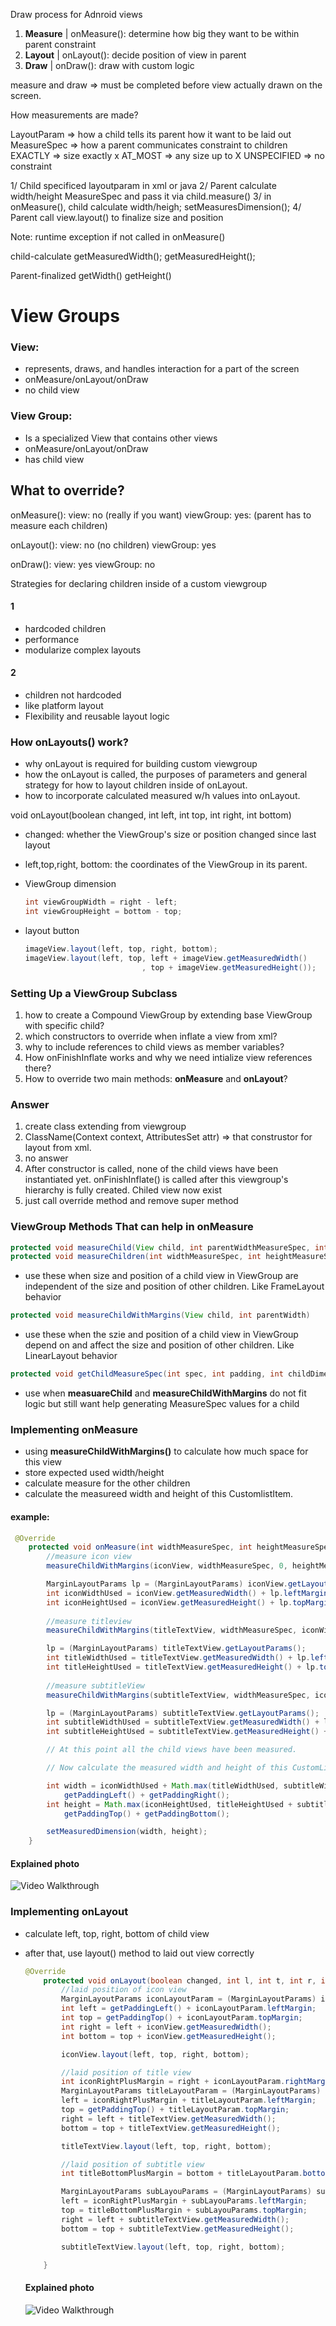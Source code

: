 Draw process for Adnroid views

1. **Measure** | onMeasure(): determine how big they want to be within parent constraint
2. **Layout** | onLayout(): decide position of view in parent
3. **Draw** | onDraw(): draw with custom logic

measure and draw => must be completed before view actually drawn on the screen.

How measurements are made?

LayoutParam => how a child tells its parent how it want to be laid out
MeasureSpec => how a parent communicates constraint to children
EXACTLY => size exactly x
AT_MOST => any size up to X
UNSPECIFIED => no constraint

1/ Child specificed layoutparam in xml or java
2/ Parent calculate width/height MeasureSpec and pass it via child.measure()
3/ in onMeasure(), child calculate width/heigh; setMeasuresDimension();
4/ Parent call view.layout() to finalize size and position

Note: runtime exception if not called in onMeasure()

child-calculate
getMeasuredWidth();
getMeasuredHeight();

Parent-finalized
getWidth()
getHeight()

# View Groups

### View:

- represents, draws, and handles interaction for a part of the screen
- onMeasure/onLayout/onDraw
- no child view

### View Group:

- Is a specialized View that contains other views
- onMeasure/onLayout/onDraw
- has child view

## What to override?

onMeasure():
view: no (really if you want)
viewGroup: yes: (parent has to measure each children)

 onLayout():
 view: no (no children)
 viewGroup: yes

 onDraw():
 view: yes
 viewGroup: no

Strategies for declaring children inside of a custom viewgroup

#### 1

- hardcoded children
- performance
- modularize complex layouts

#### 2

- children not hardcoded
- like platform layout
- Flexibility and reusable layout logic

### How onLayouts() work?

- why onLayout is required for building custom viewgroup
- how the onLayout is called, the purposes of parameters and general strategy
  for how to layout children inside of onLayout.
- how to incorporate calculated measured w/h values into onLayout.

void onLayout(boolean changed, int left, int top, int right, int bottom)

- changed: whether the ViewGroup's size or position changed since last layout

- left,top,right, bottom: the coordinates of the ViewGroup in its parent.

- ViewGroup dimension

  ```java
  int viewGroupWidth = right - left;
  int viewGroupHeight = bottom - top;
  ```

- layout button

  ```java
  imageView.layout(left, top, right, bottom);
  imageView.layout(left, top, left + imageView.getMeasuredWidth()
                            , top + imageView.getMeasuredHeight());
  ```

  

  

### Setting Up a ViewGroup Subclass

1. how to create a Compound ViewGroup by extending base ViewGroup with specific child?
2. which constructors to override when inflate a view from xml?
3. why to include references to child views as member variables?
4. How onFinishInflate works and why we need intialize view references there?
5. How to override two main methods: **onMeasure** and **onLayout**?

### Answer

1. create class extending from viewgroup
2. ClassName(Context context, AttributesSet attr) => that construstor for layout from xml.
3. no answer
4. After constructor is called, none of the child views have been instantiated yet. onFinishInflate() is called after this viewgroup's hierarchy is fully created. Chiled view now exist
5. just call override method and remove super method

### ViewGroup Methods That can help in onMeasure

```java
protected void measureChild(View child, int parentWidthMeasureSpec, int parentHeightMeasureSpec);
protected void measureChildren(int widthMeasureSpec, int heightMeasureSpec)    
```

- use these when size and position of a child view in ViewGroup are independent of the size and position of other children. Like FrameLayout behavior

```java
protected void measureChildWithMargins(View child, int parentWidth)
```

- use these when the szie and position of a child view in ViewGroup depend on and affect the size and position of other children. Like LinearLayout behavior

```java
protected void getChildMeasureSpec(int spec, int padding, int childDimension)
```

- use when **measuareChild** and **measureChildWithMargins** do not fit logic but still want help generating MeasureSpec values for a child



### Implementing onMeasure

- using **measureChildWithMargins()** to calculate how much space for this view
- store expected used width/height
- calculate measure for the other children
- calculate the measureed width and height of this CustomlistItem.

#### example:

```java
 @Override
    protected void onMeasure(int widthMeasureSpec, int heightMeasureSpec) {
        //measure icon view
        measureChildWithMargins(iconView, widthMeasureSpec, 0, heightMeasureSpec, 0);

        MarginLayoutParams lp = (MarginLayoutParams) iconView.getLayoutParams();
        int iconWidthUsed = iconView.getMeasuredWidth() + lp.leftMargin + lp.rightMargin;
        int iconHeightUsed = iconView.getMeasuredHeight() + lp.topMargin + lp.bottomMargin;
		
        //measure titleview
        measureChildWithMargins(titleTextView, widthMeasureSpec, iconWidthUsed, heightMeasureSpec, 0);

        lp = (MarginLayoutParams) titleTextView.getLayoutParams();
        int titleWidthUsed = titleTextView.getMeasuredWidth() + lp.leftMargin + lp.rightMargin;
        int titleHeightUsed = titleTextView.getMeasuredHeight() + lp.topMargin + lp.bottomMargin;
		
        //measure subtitleView
        measureChildWithMargins(subtitleTextView, widthMeasureSpec, iconWidthUsed, heightMeasureSpec, titleHeightUsed);

        lp = (MarginLayoutParams) subtitleTextView.getLayoutParams();
        int subtitleWidthUsed = subtitleTextView.getMeasuredWidth() + lp.leftMargin + lp.rightMargin;
        int subtitleHeightUsed = subtitleTextView.getMeasuredHeight() + lp.topMargin + lp.bottomMargin;

        // At this point all the child views have been measured.

        // Now calculate the measured width and height of this CustomListItem.

        int width = iconWidthUsed + Math.max(titleWidthUsed, subtitleWidthUsed) +
            getPaddingLeft() + getPaddingRight();
        int height = Math.max(iconHeightUsed, titleHeightUsed + subtitleHeightUsed) +
            getPaddingTop() + getPaddingBottom();

        setMeasuredDimension(width, height);
    }
```

#### Explained photo

<img src='https://raw.githubusercontent.com/nam2210/CustomView/master/Screen%20Shot%202019-01-23%20at%205.22.02%20PM.png' title='Video Walkthrough' width='' alt='Video Walkthrough' />



### Implementing onLayout

- calculate left, top, right, bottom of child view

- after  that, use layout() method to laid out view correctly

  ```java
  @Override
      protected void onLayout(boolean changed, int l, int t, int r, int b) {
          //laid position of icon view
          MarginLayoutParams iconLayoutParam = (MarginLayoutParams) iconView.getLayoutParams();
          int left = getPaddingLeft() + iconLayoutParam.leftMargin;
          int top = getPaddingTop() + iconLayoutParam.topMargin;
          int right = left + iconView.getMeasuredWidth();
          int bottom = top + iconView.getMeasuredHeight();
  
          iconView.layout(left, top, right, bottom);
  
          //laid position of title view
          int iconRightPlusMargin = right + iconLayoutParam.rightMargin;
          MarginLayoutParams titleLayoutParam = (MarginLayoutParams) titleTextView.getLayoutParams();
          left = iconRightPlusMargin + titleLayoutParam.leftMargin;
          top = getPaddingTop() + titleLayoutParam.topMargin;
          right = left + titleTextView.getMeasuredWidth();
          bottom = top + titleTextView.getMeasuredHeight();
  
          titleTextView.layout(left, top, right, bottom);
  
          //laid position of subtitle view
          int titleBottomPlusMargin = bottom + titleLayoutParam.bottomMargin;
  
          MarginLayoutParams subLayouParams = (MarginLayoutParams) subtitleTextView.getLayoutParams();
          left = iconRightPlusMargin + subLayouParams.leftMargin;
          top = titleBottomPlusMargin + subLayouParams.topMargin;
          right = left + subtitleTextView.getMeasuredWidth();
          bottom = top + subtitleTextView.getMeasuredHeight();
  
          subtitleTextView.layout(left, top, right, bottom);
  
      }
  ```

  #### Explained photo

  <img src='https://raw.githubusercontent.com/nam2210/CustomView/master/Screen%20Shot%202019-01-23%20at%209.29.29%20PM.png' title='Video Walkthrough' width='' alt='Video Walkthrough' />

